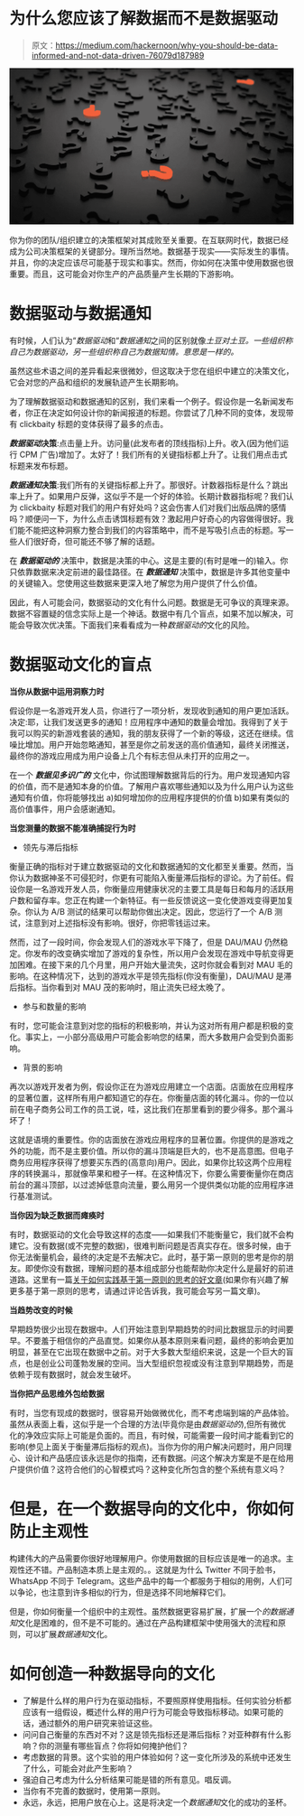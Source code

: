 # 为什么您应该了解数据而不是数据驱动

> 原文：<https://medium.com/hackernoon/why-you-should-be-data-informed-and-not-data-driven-76079d187989>

![](img/2c48686e5ffc3fbf8a53c2a1145b2795.png)

你为你的团队/组织建立的决策框架对其成败至关重要。在互联网时代，数据已经成为公司决策框架的关键部分。理所当然地。数据基于现实——实际发生的事情。并且，你的决定应该尽可能基于现实和事实。然而，你如何在决策中使用数据也很重要。而且，这可能会对你生产的产品质量产生长期的下游影响。

# 数据驱动与数据通知

有时候，人们认为“*数据驱动*和“*数据通知*之间的区别就像*土豆对土豆。一些组织称自己为数据驱动，另一些组织称自己为数据知情。意思是一样的。*

虽然这些术语之间的差异看起来很微妙，但这取决于您在组织中建立的决策文化，它会对您的产品和组织的发展轨迹产生长期影响。

为了理解数据驱动和数据通知的区别，我们来看一个例子。假设你是一名新闻发布者，你正在决定如何设计你的新闻报道的标题。你尝试了几种不同的变体，发现带有 clickbaity 标题的变体获得了最多的点击。

***数据驱动*决策**:点击量上升。访问量(此发布者的顶线指标)上升。收入(因为他们运行 CPM 广告)增加了。太好了！我们所有的关键指标都上升了。让我们用点击式标题来发布标题。

***数据通知*决策**:我们所有的关键指标都上升了。那很好。计数器指标是什么？跳出率上升了。如果用户反弹，这似乎不是一个好的体验。长期计数器指标呢？我们认为 clickbaity 标题对我们的用户有好处吗？这会伤害人们对我们出版品牌的感情吗？顺便问一下，为什么点击诱饵标题有效？激起用户好奇心的内容做得很好。我们能不能把这种洞察力整合到我们的内容策略中，而不是写吸引点击的标题。写一些人们很好奇，但可能还不够了解的话题。

在 ***数据驱动的*** 决策中，数据是决策的中心。这是主要的(有时是唯一的)输入。你只依靠数据来决定前进的最佳路径。在 ***数据通知*** 决策中，数据是许多其他变量中的关键输入。您使用这些数据来更深入地了解您为用户提供了什么价值。

因此，有人可能会问，数据驱动的文化有什么问题。数据是无可争议的真理来源。数据不容置疑的信念实际上是一个神话。数据中有几个盲点，如果不加以解决，可能会导致次优决策。下面我们来看看成为一种*数据驱动的*文化的风险。

# 数据驱动文化的盲点

**当你从数据中运用洞察力时**

假设你是一名游戏开发人员，你进行了一项分析，发现收到通知的用户更加活跃。决定:耶，让我们发送更多的通知！应用程序中通知的数量会增加。我得到了关于我可以购买的新游戏套装的通知，我的朋友获得了一个新的等级，这还在继续。信噪比增加。用户开始忽略通知，甚至是你之前发送的高价值通知，最终关闭推送，最终你的游戏应用成为用户设备上几个有标志但从未打开的应用之一。

在一个 ***数据见多识广的*** 文化中，你试图理解数据背后的行为。用户发现通知内容的价值，而不是通知本身的价值。了解用户喜欢哪些通知以及为什么用户认为这些通知有价值，你将能够找出 a)如何增加你的应用程序提供的价值 b)如果有类似的高价值事件，用户会感谢通知。

**当您测量的数据不能准确捕捉行为时**

*   领先与滞后指标

衡量正确的指标对于建立数据驱动的文化和数据通知的文化都至关重要。然而，当你认为数据神圣不可侵犯时，你更有可能陷入衡量滞后指标的谬论。为了前任。假设你是一名游戏开发人员，你衡量应用健康状况的主要工具是每日和每月的活跃用户数和留存率。您正在构建一个新特征。有一些反馈说这一变化使游戏变得更加复杂。你认为 A/B 测试的结果可以帮助你做出决定。因此，您运行了一个 A/B 测试，注意到对上述指标没有影响。很好，你把零钱运过来。

然而，过了一段时间，你会发现人们的游戏水平下降了，但是 DAU/MAU 仍然稳定。你发布的改变确实增加了游戏的复杂性，所以用户会发现在游戏中导航变得更加困难。在接下来的几个月里，用户开始大量流失，这时你就会看到对 MAU 毛的影响。在这种情况下，达到的游戏水平是领先指标(你没有衡量)，DAU/MAU 是滞后指标。当你看到对 MAU 茂的影响时，阻止流失已经太晚了。

*   参与和数量的影响

有时，您可能会注意到对您的指标的积极影响，并认为这对所有用户都是积极的变化。事实上，一小部分高级用户可能会影响您的结果，而大多数用户会受到负面影响。

*   背景的影响

再次以游戏开发者为例，假设你正在为游戏应用建立一个店面。店面放在应用程序的显著位置，这样所有用户都知道它的存在。你衡量店面的转化漏斗。你的一位以前在电子商务公司工作的员工说，哇，这比我们在那里看到的要少得多。那个漏斗坏了！

这就是语境的重要性。你的店面放在游戏应用程序的显著位置。你提供的是游戏之外的功能，而不是主要价值。所以你的漏斗顶端是巨大的，也不是高意图。但电子商务应用程序获得了想要买东西的(高意向)用户。因此，如果你比较这两个应用程序的转换漏斗，那就像苹果和橙子一样。在这种情况下，你要么需要衡量你在商店前台的漏斗顶部，以过滤掉低意向流量，要么用另一个提供类似功能的应用程序进行基准测试。

**当你因为缺乏数据而瘫痪时**

有时，数据驱动的文化会导致这样的态度——如果我们不能衡量它，我们就不会构建它。没有数据(或不完整的数据)，很难判断问题是否真实存在。很多时候，由于你无法衡量机会，最终的决定是不去解决它。此时，基于第一原则的思考是你的朋友。即使你没有数据，理解问题的基本组成部分也能帮助你决定什么是最好的前进道路。这里有一篇[关于如何实践基于第一原则的思考的好文章](https://mayooshin.com/first-principles-thinking/)(如果你有兴趣了解更多基于第一原则的思考，请通过评论告诉我，我可能会写另一篇文章)。

**当趋势改变的时候**

早期趋势很少出现在数据中。人们开始注意到早期趋势的时间比数据显示的时间要早。不要羞于相信你的产品直觉。如果你从基本原则来看问题，最终的影响会更加明显，甚至在它出现在数据中之前。对于大多数大型组织来说，这是一个巨大的盲点，也是创业公司蓬勃发展的空间。当大型组织忽视或没有注意到早期趋势，而是依赖于现有数据时，就会发生破坏。

**当你把产品思维外包给数据**

有时，当您有现成的数据时，很容易开始做微优化，而不考虑端到端的产品体验。虽然从表面上看，这似乎是一个合理的方法(毕竟你是由*数据驱动的*),但所有微优化的净效应实际上可能是负面的。而且，有时候，可能需要一段时间才能看到它的影响(参见上面关于衡量滞后指标的观点)。当你为你的用户解决问题时，用户同理心、设计和产品感应该永远是你的指南，还有数据。问这个解决方案是不是在给用户提供价值？这符合他们的心智模式吗？这种变化所包含的整个系统有意义吗？

# 但是，在一个数据导向的文化中，你如何防止主观性

构建伟大的产品需要你很好地理解用户。你使用数据的目标应该是唯一的追求。主观性还不错。产品制造本质上是主观的。。这就是为什么 Twitter 不同于脸书，WhatsApp 不同于 Telegram。这些产品中的每一个都服务于相似的用例，人们可以争论，也注意到许多相似的行为，但是选择不同地解释它们。

但是，你如何衡量一个组织中的主观性。虽然数据更容易扩展，扩展一个*的数据通知*文化是困难的，但不是不可能的。通过在产品构建框架中使用强大的流程和原则，可以扩展*数据通知*文化。

# 如何创造一种数据导向的文化

*   了解是什么样的用户行为在驱动指标，不要照原样使用指标。任何实验分析都应该有一组假设，概述什么样的用户行为可能会导致指标移动。如果可能的话，通过额外的用户研究来验证这些。
*   问问自己衡量的东西对不对？这是领先指标还是滞后指标？对亚种群有什么影响？你的测量有哪些盲点？你将如何掩护他们？
*   考虑数据的背景。这个实验的用户体验如何？这一变化所涉及的系统中还发生了什么，可能会对此产生影响？
*   强迫自己考虑为什么分析结果可能是错的所有意见。唱反调。
*   当你有不完善的数据时，使用第一原则。
*   永远，永远，把用户放在心上。这是将决定一个*数据通知*文化的成功的圣杯。